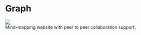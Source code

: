 # Graph

![](https://img.shields.io/github/license/Bayemite/graph?style=for-the-badge)  
Mind-mapping website with peer to peer collaboration support.